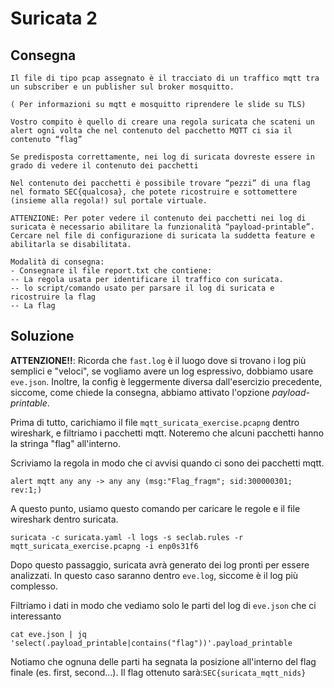 # Suricata 2

## Consegna

```
Il file di tipo pcap assegnato è il tracciato di un traffico mqtt tra un subscriber e un publisher sul broker mosquitto.

( Per informazioni su mqtt e mosquitto riprendere le slide su TLS)

Vostro compito è quello di creare una regola suricata che scateni un alert ogni volta che nel contenuto del pacchetto MQTT ci sia il contenuto “flag”

Se predisposta correttamente, nei log di suricata dovreste essere in grado di vedere il contenuto dei pacchetti

Nel contenuto dei pacchetti è possibile trovare “pezzi” di una flag nel formato SEC{qualcosa}, che potete ricostruire e sottomettere (insieme alla regola!) sul portale virtuale.

ATTENZIONE: Per poter vedere il contenuto dei pacchetti nei log di suricata è necessario abilitare la funzionalità “payload-printable”. Cercare nel file di configurazione di suricata la suddetta feature e abilitarla se disabilitata.

Modalità di consegna:
- Consegnare il file report.txt che contiene:
-- La regola usata per identificare il traffico con suricata.
-- lo script/comando usato per parsare il log di suricata e ricostruire la flag
-- La flag
```

## Soluzione

**ATTENZIONE!!**: Ricorda che `fast.log` è il luogo dove si trovano i log più semplici e "veloci", se vogliamo avere un log espressivo, dobbiamo usare `eve.json`. Inoltre, la config è leggermente diversa dall'esercizio precedente, siccome, come chiede la consegna, abbiamo attivato l'opzione _payload-printable_.

Prima di tutto, carichiamo il file `mqtt_suricata_exercise.pcapng` dentro wireshark, e filtriamo i pacchetti mqtt. Noteremo che alcuni pacchetti hanno la stringa "flag" all'interno.

Scriviamo la regola in modo che ci avvisi quando ci sono dei pacchetti mqtt.
```
alert mqtt any any -> any any (msg:"Flag_fragm"; sid:300000301; rev:1;)
```

A questo punto, usiamo questo comando per caricare le regole e il file wireshark dentro suricata.
```
suricata -c suricata.yaml -l logs -s seclab.rules -r mqtt_suricata_exercise.pcapng -i enp0s31f6
```
Dopo questo passaggio, suricata avrà generato dei log pronti per essere analizzati. In questo caso saranno dentro `eve.log`, siccome è il log più complesso.  

Filtriamo i dati in modo che vediamo solo le parti del log di `eve.json` che ci interessanto
```
cat eve.json | jq 'select(.payload_printable|contains("flag"))'.payload_printable
```

Notiamo che ognuna delle parti ha segnata la posizione all'interno del flag finale (es. first, second...).
Il flag ottenuto sarà:`SEC{suricata_mqtt_nids}`